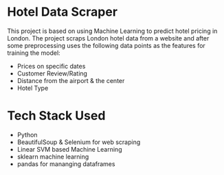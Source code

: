 # Hotel Data Scraper

This project is based on using Machine Learning to predict hotel pricing in London. 
The project scraps London hotel data from a website and after some preprocessing uses the following data points as the features for training the model:
 * Prices on specific dates 
 * Customer Review/Rating 
 * Distance from the airport & the center 
 * Hotel Type

# Tech Stack Used
 * Python
 * BeautifulSoup & Selenium for web scraping
 * Linear SVM based Machine Learning
 * sklearn machine learning
 * pandas for mananging dataframes
 
